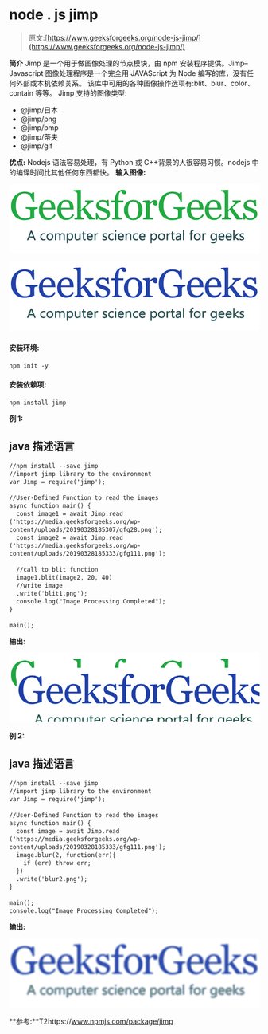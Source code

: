 # node . js jimp

> 原文:[https://www.geeksforgeeks.org/node-js-jimp/](https://www.geeksforgeeks.org/node-js-jimp/)

**简介**
Jimp 是一个用于做图像处理的节点模块，由 npm 安装程序提供。Jimp–Javascript 图像处理程序是一个完全用 JAVAScript 为 Node 编写的库，没有任何外部或本机依赖关系。
该库中可用的各种图像操作选项有:blit、blur、color、contain 等等。
Jimp 支持的图像类型:

*   @jimp/日本
*   @jimp/png
*   @jimp/bmp
*   @jimp/蒂夫
*   @jimp/gif

**优点:**
Nodejs 语法容易处理，有 Python 或 C++背景的人很容易习惯。nodejs 中的编译时间比其他任何东西都快。
**输入图像:**

![](img/11d75a22300d1eaf21322ef1a88a13d0.png)

![](img/290a52d70280cfd5211f5083f062f10e.png)

#### 安装环境:

```
npm init -y
```

#### 安装依赖项:

```
npm install jimp
```

**例 1:**

## java 描述语言

```
//npm install --save jimp
//import jimp library to the environment
var Jimp = require('jimp');

//User-Defined Function to read the images
async function main() {
  const image1 = await Jimp.read
('https://media.geeksforgeeks.org/wp-content/uploads/20190328185307/gfg28.png');
  const image2 = await Jimp.read
('https://media.geeksforgeeks.org/wp-content/uploads/20190328185333/gfg111.png');

  //call to blit function 
  image1.blit(image2, 20, 40)
  //write image
  .write('blit1.png');
  console.log("Image Processing Completed");
}

main();
```

**输出:**

![](img/7683a143a57191f36a2c64f66ad42b6c.png)

**例 2:**

## java 描述语言

```
//npm install --save jimp
//import jimp library to the environment
var Jimp = require('jimp');

//User-Defined Function to read the images
async function main() {
  const image = await Jimp.read
('https://media.geeksforgeeks.org/wp-content/uploads/20190328185333/gfg111.png');
  image.blur(2, function(err){
    if (err) throw err;
  })
  .write('blur2.png');
}

main();
console.log("Image Processing Completed");
```

**输出:**

![](img/8ed69f9d7a7ea8b155298f9c3de40f86.png)

**参考:**T2https://www.npmjs.com/package/jimp